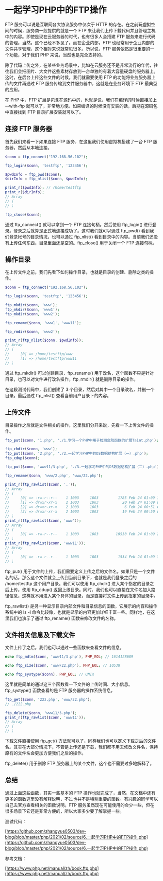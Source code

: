 # 一起学习PHP中的FTP操作

FTP 服务可以说是互联网各大协议服务中仅次于 HTTP 的存在。在之前玩虚拟空间的时候，服务商一般提供的就是一个 FTP 来让我们上传下载代码并且管理主机中的内容。即使是现在云服务器的时代，也有很多人会搭建 FTP 服务来进行代码的管理，当然，这个已经不多见了。而在企业内部，FTP 也经常用于企业内部的文件共享管理，这个相对来说就常见很多。所以说，FTP 服务依然是很重要的一个功能，对于我们 PHP 来说，当然也是完全支持的。

除了代码上传之外，在某些业务场景中，比如在云服务还不是非常流行的年代，往往我们会把图片、大文件这些素材存放到一台单独的有着大容量硬盘的服务器上。这时，在后台上传这些文件的时候，我们就需要使用 FTP 的功能将业务服务器上传的文件再通过 FTP 服务传输到文件服务器中，这就是在业务环境下 FTP 最典型的应用。

在 PHP 中，FTP 扩展是包含在源码中的，也就是说，我们在编译的时候直接加上 --with-ftp 就可以了，非常地方便。如果编译的时候没有安装的话，后期在源码包中直接找到 FTP 目录扩展安装就可以了。

## 连接 FTP 服务器

首先我们来看一下如果连接 FTP 服务，在这里我们使用虚拟机搭建了一台 FTP 服务器，然后从本地连接。

```php
$conn = ftp_connect("192.168.56.102");

ftp_login($conn, 'testftp', '123456');

$pwdInfo = ftp_pwd($conn);
$dirInfo = ftp_nlist($conn, $pwdInfo);

print_r($pwdInfo); // /home/testftp
print_r($dirInfo);
// Array
// (
// )

ftp_close($conn);
```

通过 ftp_connect() 就可以拿到一个 FTP 连接句柄，然后使用 ftp_login() 进行登录。登录之后就算是正式地连接成功了。这时我们就可以通过 ftp_pwd() 看到我们登录帐号的目录情况，也可以通过 ftp_nlist() 看到目录中的内容。当前我们还没有上传任何东西，目录里面还是空的。ftp_close() 用于关闭一个 FTP 连接句柄。

## 操作目录

在上传文件之前，我们先看下如何操作目录，也就是目录的创建、删除之类的操作。

```php
$conn = ftp_connect("192.168.56.102");

ftp_login($conn, 'testftp', '123456');

ftp_mkdir($conn, 'www');
ftp_mkdir($conn, 'www1');
ftp_mkdir($conn, 'www2');

ftp_rename($conn, 'www1', 'www11');

ftp_rmdir($conn, 'www2');

print_r(ftp_nlist($conn, $pwdInfo));
// Array
// (
//     [0] => /home/testftp/www
//     [1] => /home/testftp/www11
// )
```

通过 ftp_mkdir() 可以创建目录，ftp_rename() 用于改名，这个函数不只是针对目录，也可以对文件进行改名操作。ftp_rmdir() 就是删除目录的操作。

在这段测试代码中，我们创建了 3 个目录，然后对其中一个目录改名，并删一个目录。最后通过 ftp_nlist() 查看当前用户目录下的内容。

## 上传文件

目录操作之后就是文件相关的操作，这里我们分开来说，先看一下上传文件的操作。

```php
ftp_put($conn, '1.php', './1.学习一个PHP中用于检测危险函数的扩展Taint.php');

ftp_chdir($conn, 'www');
ftp_put($conn, '2.php', './2.一起学习PHP中的DS数据结构扩展（一）.php');
ftp_cdup($conn);

ftp_put($conn, 'www11/3.php', './3.一起学习PHP中的DS数据结构扩展（二）.php');

ftp_rename($conn, 'www/2.php', 'www/22.php');

print_r(ftp_rawlist($conn, '.'));
// Array
// (
//     [0] => -rw-r--r--    1 1003     1003         1785 Feb 24 01:09 1.php
//     [1] => drwxr-xr-x    2 1003     1003           20 Feb 24 01:09 www
//     [2] => drwxr-xr-x    2 1003     1003            6 Feb 24 00:51 www1
//     [3] => drwxr-xr-x    2 1003     1003           19 Feb 24 00:50 www11
// )
print_r(ftp_rawlist($conn, 'www'));
// Array
// (
//     [0] => -rw-r--r--    1 1003     1003        10538 Feb 24 01:09 22.php
// )
print_r(ftp_rawlist($conn, 'www11'));
// Array
// (
//     [0] => -rw-r--r--    1 1003     1003         1534 Feb 24 01:09 3.php
// )
```

ftp_put() 用于文件的上传，我们需要定义上传之后的文件名，如果只是一个文件名的话，那么这个文件就会上传到当前目录下，也就是我们登录之后的 /home/testftp 这个用户目录。我们可以使用 ftp_chdir() 进入某个指定的目录之后上传，使用 ftp_cdup() 返回上级目录。同时，我们也可以直接在文件名加入路径信息，这样就不用进入某个具体的目录，而是直接将文件上传到指定的目录中。

ftp_rawlist() 是另一种显示目录内部文件和目录信息的函数，它展示的内容和操作系统中的 ls -l 命令比较像，也就是显示的内容更加详细丰富一些。同样地，在这里我们也演示了通过 ftp_rename() 函数来修改文件的名称。

## 文件相关信息及下载文件

文件上传了之后，我们也可以通过一些函数来查看文件的信息。

```php
echo ftp_mdtm($conn, 'www11/3.php'), PHP_EOL; // 1614128689

echo ftp_size($conn, 'www/22.php'), PHP_EOL; // 10538

echo ftp_systype($conn), PHP_EOL; // UNIX
```

这里就是简单的通过这三个函数看一下文件的上传时间、大小信息。ftp_systype() 函数查看的是 FTP 服务器的操作系统信息。

```php
ftp_get($conn, '222.php', 'www/22.php');
// ./222.php

ftp_delete($conn, 'www11/3.php');
print_r(ftp_rawlist($conn, 'www11'));
// Array
// (
// )
```

下载文件直接使用 ftp_get() 方法就可以了，同样我们也可以定义下载之后的文件名。其实在大部分情况下，不管是上传还是下载，我们都不用去修改文件名，保持原有的文件名会更加方便我们之后的操作。

ftp_delete() 用于删除 FTP 服务器上的某个文件，这个也不需要过多地解释了。

## 总结

通过上面这些函数，其实一些基本的 FTP 操作也就完成了，当然，在文档中还有更多的函数这里没有解释说明，不过也并不是特别重要的函数。有兴趣的同学可以自己去官方查看相关的函数说明。FTP 服务虽然现在可能使用的会少一些，但在很多场景下它还是非常方便的，所以大家多少要了解掌握一些。

测试代码：

[https://github.com/zhangyue0503/dev-blog/blob/master/php/2021/02/source/6.一起学习PHP中的FTP操作.php](https://github.com/zhangyue0503/dev-blog/blob/master/php/2021/02/source/6.一起学习PHP中的FTP操作.php)

参考文档：

[https://www.php.net/manual/zh/book.ftp.php](https://www.php.net/manual/zh/book.ftp.php)